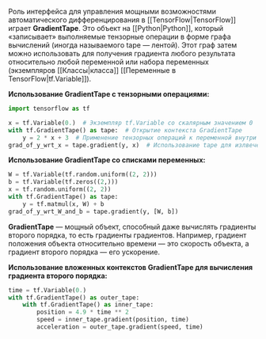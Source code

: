 Роль интерфейса для управления мощными возможностями автоматического дифференцирования в [[TensorFlow|TensorFlow]] играет **GradientTape**. Это объект на [[Python|Python]], который «записывает» выполняемые тензорные операции в форме графа вычислений (иногда называемого tape — лентой). Этот граф затем можно использовать для получения градиента любого результата относительно любой переменной или набора переменных (экземпляров [[Классы|класса]] [[Переменные в TensorFlow|tf.Variable]]). 

**Использование GradientTape с тензорными операциями:**

```Python
import tensorflow as tf

x = tf.Variable(0.)  # Экземпляр tf.Variable со скалярным значением 0
with tf.GradientTape() as tape:  # Открытие контекста GradientTape
	y = 2 * x + 3  # Применение тензорных операций к переменной внутри контекста
grad_of_y_wrt_x = tape.gradient(y, x)  # Использование tape для излвечения градиента
```

**Использование GradientTape со списками переменных:**

```Python
W = tf.Variable(tf.random.uniform((2, 2)))
b = tf.Variable(tf.zeros((2,)))
x = tf.random.uniform((2, 2))
with tf.GradientTape() as tape:
	y = tf.matmul(x, W) + b
grad_of_y_wrt_W_and_b = tape.gradient(y, [W, b])
```

**GradientTape** — мощный объект, способный даже вычислять градиенты второго порядка, то есть градиенты градиентов. Например, градиент положения объекта относительно времени — это скорость объекта, а градиент второго порядка — его ускорение.

**Использование вложенных контекстов GradientTape для вычисления градиента второго порядка:**

```Python
time = tf.Variable(0.)
with tf.GradientTape() as outer_tape:
	with tf.GradientTape() as inner_tape:
		position = 4.9 * time ** 2
		speed = inner_tape.gradient(position, time)
		acceleration = outer_tape.gradient(speed, time)
```